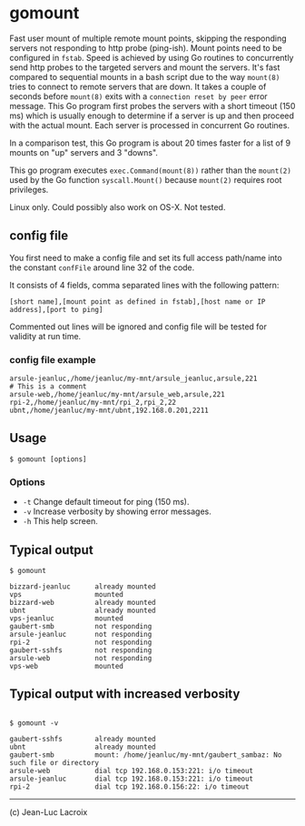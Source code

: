 # gomount
Fast user mount of multiple remote mount points, skipping the responding servers not responding to http probe (ping-ish). Mount points need to be configured in `fstab`. Speed is achieved by using Go routines to concurrently send http probes to the targeted servers and mount the servers. It's fast compared to sequential mounts in a bash script due to the way `mount(8)` tries to connect to remote servers that are down. It takes a couple of seconds before `mount(8)` exits with a `connection reset by peer` error message. This Go program first probes the servers with a short timeout (150 ms) which is usually enough to determine if a server is up and then proceed with the actual mount. Each server is processed in concurrent Go routines.

In a comparison test, this Go program is about 20 times faster for a list of 9 mounts on "up" servers and 3 "downs".

This go program executes  `exec.Command(mount(8))` rather than the `mount(2)` used by the Go function `syscall.Mount()` because `mount(2)` requires root privileges.

Linux only. Could possibly also work on OS-X. Not tested.

## config file
You first need to make a config file and set its full access path/name into the constant `confFile` around line 32 of the code.

It consists of 4 fields, comma separated lines with the following pattern:
```
[short name],[mount point as defined in fstab],[host name or IP address],[port to ping]
```
Commented out lines will be ignored and config file will be tested for validity at run time.

### config file example
```
arsule-jeanluc,/home/jeanluc/my-mnt/arsule_jeanluc,arsule,221
# This is a comment
arsule-web,/home/jeanluc/my-mnt/arsule_web,arsule,221
rpi-2,/home/jeanluc/my-mnt/rpi_2,rpi_2,22
ubnt,/home/jeanluc/my-mnt/ubnt,192.168.0.201,2211

```

## Usage
`$ gomount [options]`

### Options
* `-t` Change default timeout for ping (150 ms).
* `-v` Increase verbosity by showing error messages.
* `-h` This help screen.

## Typical output
```
$ gomount

bizzard-jeanluc      already mounted
vps                  mounted
bizzard-web          already mounted
ubnt                 already mounted
vps-jeanluc          mounted
gaubert-smb          not responding  
arsule-jeanluc       not responding  
rpi-2                not responding  
gaubert-sshfs        not responding  
arsule-web           not responding  
vps-web              mounted
```

## Typical output with increased verbosity

```

$ gomount -v

gaubert-sshfs        already mounted
ubnt                 already mounted
gaubert-smb          mount: /home/jeanluc/my-mnt/gaubert_sambaz: No such file or directory
arsule-web           dial tcp 192.168.0.153:221: i/o timeout
arsule-jeanluc       dial tcp 192.168.0.153:221: i/o timeout
rpi-2                dial tcp 192.168.0.156:22: i/o timeout
```
----
(c) Jean-Luc Lacroix